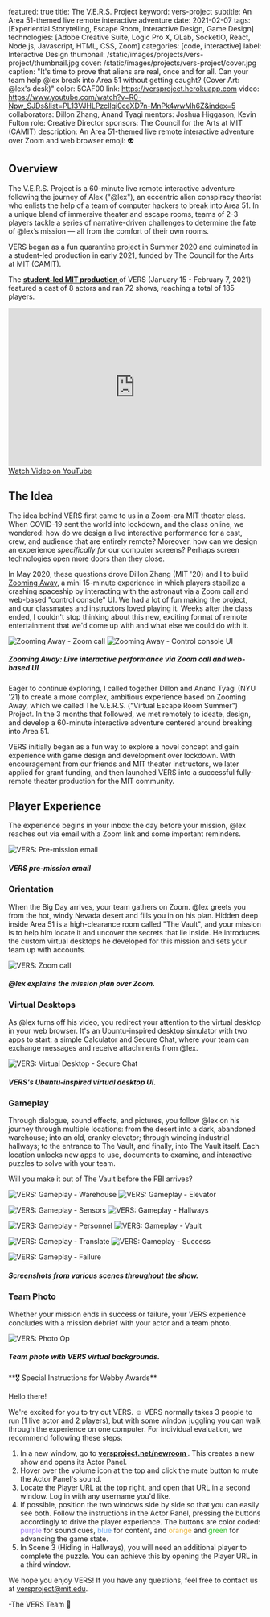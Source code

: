 featured: true
title: The V.E.R.S. Project
keyword: vers-project
subtitle: An Area 51-themed live remote interactive adventure
date: 2021-02-07
tags: [Experiential Storytelling, Escape Room, Interactive Design, Game Design]
technologies: [Adobe Creative Suite, Logic Pro X, QLab, SocketIO, React, Node.js, Javascript, HTML, CSS, Zoom]
categories: [code, interactive]
label: Interactive Design
thumbnail: /static/images/projects/vers-project/thumbnail.jpg
cover: /static/images/projects/vers-project/cover.jpg
caption: "It's time to prove that aliens are real, once and for all. Can your team help @lex break into Area 51 without getting caught? (Cover Art: @lex's desk)"
color: 5CAF00
link: https://versproject.herokuapp.com
video: https://www.youtube.com/watch?v=R0-Npw_SJDs&list=PL13VJHLPzcIlgi0ceXD7n-MnPk4wwMh6Z&index=5
collaborators: Dillon Zhang, Anand Tyagi
mentors: Joshua Higgason, Kevin Fulton
role: Creative Director
sponsors: The Council for the Arts at MIT (CAMIT)
description: An Area 51-themed live remote interactive adventure over Zoom and web browser
emoji: 👽

## Overview

The V.E.R.S. Project is a 60-minute live remote interactive adventure following the journey of Alex ("@lex"), an eccentric alien conspiracy theorist who enlists the help of a team of computer hackers to break into Area 51. In a unique blend of immersive theater and escape rooms, teams of 2-3 players tackle a series of narrative-driven challenges to determine the fate of @lex’s mission — all from the comfort of their own rooms.

VERS began as a fun quarantine project in Summer 2020 and culminated in a student-led production in early 2021, funded by The Council for the Arts at MIT (CAMIT).

The **[student-led MIT production <i class="fas fa-external-link-alt external-icon"></i>](https://versproject.herokuapp.com/team)** of VERS (January 15 - February 7, 2021) featured a cast of 8 actors and ran 72 shows, reaching a total of 185 players.

<iframe width="560" height="315" style="max-width:100%" src="https://www.youtube.com/embed/R0-Npw_SJDs" frameborder="0" allow="accelerometer; autoplay; clipboard-write; encrypted-media; gyroscope; picture-in-picture" allowfullscreen></iframe>

<a href="https://www.youtube.com/watch?v=R0-Npw_SJDs&list=PL13VJHLPzcIlgi0ceXD7n-MnPk4wwMh6Z&index=5" class="button">
	Watch Video on YouTube<i class="fas fa-external-link-alt external-icon"></i>
</a>

## The Idea

The idea behind VERS first came to us in a Zoom-era MIT theater class. When COVID-19 sent the world into lockdown, and the class online, we wondered: how do we design a live interactive performance for a cast, crew, and audience that are entirely remote? Moreover, how can we design an experience *specifically for* our computer screens? Perhaps screen technologies open more doors than they close.

In May 2020, these questions drove Dillon Zhang (MIT '20) and I to build [Zooming Away](https://shannonpeng.com/projects/zooming-away), a mini 15-minute experience in which players stabilize a crashing spaceship by interacting with the astronaut via a Zoom call and web-based "control console" UI. We had a lot of fun making the project, and our classmates and instructors loved playing it. Weeks after the class ended, I couldn't stop thinking about this new, exciting format of remote entertainment that we'd come up with and what else we could do with it.

<div class="image-set image-set-two" markdown="1">

![Zooming Away - Zoom call](/static/images/projects/zooming-away/rachel.gif "Zooming Away - Zoom call")
![Zooming Away - Control console UI](/static/images/projects/zooming-away/console.png "Zooming Away - Control console UI")

</div>

##### *Zooming Away:* Live interactive performance via Zoom call and web-based UI

Eager to continue exploring, I called together Dillon and Anand Tyagi (NYU '21) to create a more complex, ambitious experience based on Zooming Away, which we called The V.E.R.S. ("Virtual Escape Room Summer") Project. In the 3 months that followed, we met remotely to ideate, design, and develop a 60-minute interactive adventure centered around breaking into Area 51.

VERS initially began as a fun way to explore a novel concept and gain experience with game design and development over lockdown. With encouragement from our friends and MIT theater instructors, we later applied for grant funding, and then launched VERS into a successful fully-remote theater production for the MIT community.

## Player Experience

The experience begins in your inbox: the day before your mission, @lex reaches out via email with a Zoom link and some important reminders.

<div class="image-set image-set-two" markdown="1">

![VERS: Pre-mission email](/static/images/projects/vers-project/email.png "VERS: Pre-mission email")

</div>

##### VERS pre-mission email

### Orientation

When the Big Day arrives, your team gathers on Zoom. @lex greets you from the hot, windy Nevada desert and fills you in on his plan. Hidden deep inside Area 51 is a high-clearance room called "The Vault", and your mission is to help him locate it and uncover the secrets that lie inside. He introduces the custom virtual desktops he developed for this mission and sets your team up with accounts.

<div class="image-set" markdown="1">

![VERS: Zoom call](/static/images/projects/vers-project/zoom.jpg "VERS: Zoom call")

</div>

##### @lex explains the mission plan over Zoom.

### Virtual Desktops

As @lex turns off his video, you redirect your attention to the virtual desktop in your web browser. It's an Ubuntu-inspired desktop simulator with two apps to start: a simple Calculator and Secure Chat, where your team can exchange messages and receive attachments from @lex.

<div class="image-set" markdown="1">

![VERS: Virtual Desktop - Secure Chat](/static/images/projects/vers-project/vd-securechat.png "VERS: Virtual Desktop - Secure Chat")

</div>

##### VERS's Ubuntu-inspired virtual desktop UI.

### Gameplay

Through dialogue, sound effects, and pictures, you follow @lex on his journey through multiple locations: from the desert into a dark, abandoned warehouse; into an old, cranky elevator; through winding industrial hallways; to the entrance to The Vault, and finally, into The Vault itself. Each location unlocks new apps to use, documents to examine, and interactive puzzles to solve with your team.

Will you make it out of The Vault before the FBI arrives?

<div class="image-set image-set-two" markdown="1">

![VERS: Gameplay - Warehouse](/static/images/projects/vers-project/gp-1warehouse.jpg "VERS: Gameplay - Warehouse")
![VERS: Gameplay - Elevator](/static/images/projects/vers-project/gp-2elevator.jpg "VERS: Gameplay - Elevator")

</div>

<div class="image-set image-set-two" markdown="1">

![VERS: Gameplay - Sensors](/static/images/projects/vers-project/gp-3sensors.jpg "VERS: Gameplay - Sensors")
![VERS: Gameplay - Hallways](/static/images/projects/vers-project/gp-4hallways.jpg "VERS: Gameplay - Hallways")

</div>

<div class="image-set image-set-two" markdown="1">

![VERS: Gameplay - Personnel](/static/images/projects/vers-project/gp-5personnel.jpg "VERS: Gameplay - Personnel")
![VERS: Gameplay - Vault](/static/images/projects/vers-project/gp-6vault.jpg "VERS: Gameplay - Vault")

</div>

<div class="image-set image-set-two" markdown="1">

![VERS: Gameplay - Translate](/static/images/projects/vers-project/gp-7translate.jpg "VERS: Gameplay - Translate")
![VERS: Gameplay - Success](/static/images/projects/vers-project/gp-8success.jpg "VERS: Gameplay - Success")

</div>

<div class="image-set image-set-two" markdown="1">

![VERS: Gameplay - Failure](/static/images/projects/vers-project/gp-9failure.jpg "VERS: Gameplay - Failure")

</div>


##### Screenshots from various scenes throughout the show.

### Team Photo

Whether your mission ends in success or failure, your VERS experience concludes with a mission debrief with your actor and a team photo.

<div class="image-set" markdown="1">

![VERS: Photo Op](/static/images/projects/vers-project/VERS_12_raul_yizhi.jpg "VERS: Photo Op")

</div>

##### Team photo with VERS virtual backgrounds.

<div class="callout" markdown="1">
**🎖 Special Instructions for Webby Awards**

Hello there!

We're excited for you to try out VERS. ☺️ VERS normally takes 3 people to run (1 live actor and 2 players), but with some window juggling you can walk through the experience on one computer. For individual evaluation, we recommend following these steps:

1. In a new window, go to **[versproject.net/newroom <i class="fas fa-external-link-alt external-icon"></i>](https://versproject.herokuapp.com/newroom)**. This creates a new show and opens its Actor Panel.
2. Hover over the volume icon <i class="fas fa-volume-up"></i> at the top and click the mute button <i class="fas fa-volume-mute"></i> to mute the Actor Panel's sound.
3. Locate the Player URL at the top right, and open that URL in a second window. Log in with any username you'd like.
4. If possible, position the two windows side by side so that you can easily see both. Follow the instructions in the Actor Panel, pressing the buttons accordingly to drive the player experience. The buttons are color coded: <span style="color:#a27ef5">purple</span> for sound cues, <span style="color:#5aa0f2">blue</span> for content, and <span style="color:#edb538">orange</span> and <span style="color:#2bc125">green</span> for advancing the game state.
5. In Scene 3 (Hiding in Hallways), you will need an additional player to complete the puzzle. You can achieve this by opening the Player URL in a third window.

We hope you enjoy VERS! If you have any questions, feel free to contact us at [versproject@mit.edu](mailto:versproject@mit.edu).

-The VERS Team 💚

</div>
